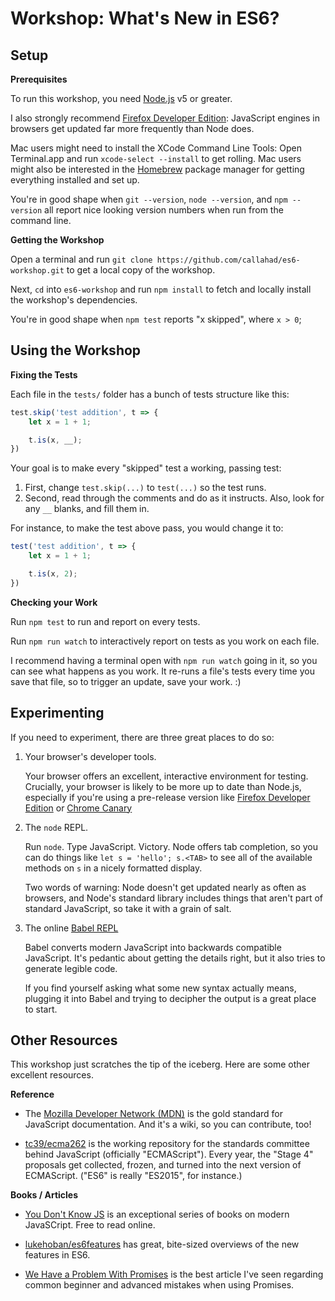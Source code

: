 # Workshop: What's New in ES6?

## Setup

__Prerequisites__

To run this workshop, you need [Node.js](https://node.js.org) v5 or greater.

I also strongly recommend [Firefox Developer Edition](https://firefox.com/developer/):
JavaScript engines in browsers get updated far more frequently than Node does.

Mac users might need to install the XCode Command Line Tools: Open Terminal.app
and run `xcode-select --install` to get rolling. Mac users might also be
interested in the [Homebrew](http://brew.sh) package manager for getting
everything installed and set up.

You're in good shape when `git --version`, `node --version`, and `npm --version`
all report nice looking version numbers when run from the command line.

__Getting the Workshop__

Open a terminal and run `git clone https://github.com/callahad/es6-workshop.git`
to get a local copy of the workshop.

Next, `cd` into `es6-workshop` and run `npm install` to fetch and locally
install the workshop's dependencies.

You're in good shape when `npm test` reports "x skipped", where `x > 0`;

## Using the Workshop

__Fixing the Tests__

Each file in the `tests/` folder has a bunch of tests structure like this:

```javascript
test.skip('test addition', t => {
    let x = 1 + 1;

    t.is(x, __);
})
```

Your goal is to make every "skipped" test a working, passing test:

1. First, change `test.skip(...)` to `test(...)` so the test runs.
2. Second, read through the comments and do as it instructs. Also, look for any
   `__` blanks, and fill them in.

For instance, to make the test above pass, you would change it to:

```javascript
test('test addition', t => {
    let x = 1 + 1;

    t.is(x, 2);
})
```

__Checking your Work__

Run `npm test` to run and report on every tests.

Run `npm run watch` to interactively report on tests as you work on each file.

I recommend having a terminal open with `npm run watch` going in it, so you can
see what happens as you work. It re-runs a file's tests every time you save that
file, so to trigger an update, save your work. :)

## Experimenting

If you need to experiment, there are three great places to do so:

1. Your browser's developer tools.

    Your browser offers an excellent, interactive environment for testing.
    Crucially, your browser is likely to be more up to date than Node.js,
    especially if you're using a pre-release version like
    [Firefox Developer Edition](https://firefox.com/developer) or
    [Chrome Canary](https://www.google.com/chrome/browser/canary.html)

2. The `node` REPL.

    Run `node`. Type JavaScript. Victory. Node offers tab completion, so you can
    do things like `let s = 'hello'; s.<TAB>` to see all of the available
    methods on `s` in a nicely formatted display.

    Two words of warning: Node doesn't get updated nearly as often as browsers,
    and Node's standard library includes things that aren't part of standard
    JavaScript, so take it with a grain of salt.

3. The online [Babel REPL](http://babeljs.io/repl/)

    Babel converts modern JavaScript into backwards compatible JavaScript. It's
    pedantic about getting the details right, but it also tries to generate
    legible code.

    If you find yourself asking what some new syntax actually means, plugging it
    into Babel and trying to decipher the output is a great place to start.

## Other Resources

This workshop just scratches the tip of the iceberg. Here are some other
excellent resources.

__Reference__

- The [Mozilla Developer Network (MDN)](https://developer.mozilla.org/en-US/docs/Web/JavaScript/Reference)
  is the gold standard for JavaScript documentation. And it's a wiki, so you can
  contribute, too!

- [tc39/ecma262](https://github.com/tc39/ecma262) is the working repository for
  the standards committee behind JavaScript (officially "ECMAScript"). Every
  year, the "Stage 4" proposals get collected, frozen, and turned into the
  next version of ECMAScript. ("ES6" is really "ES2015", for instance.)

__Books / Articles__

- [You Don't Know JS](https://github.com/getify/You-Dont-Know-JS) is an
  exceptional series of books on modern JavaSCript. Free to read online.

- [lukehoban/es6features](https://github.com/lukehoban/es6features) has great,
  bite-sized overviews of the new features in ES6.

- [We Have a Problem With Promises](https://pouchdb.com/2015/05/18/we-have-a-problem-with-promises.html)
  is the best article I've seen regarding common beginner and advanced mistakes
  when using Promises.
